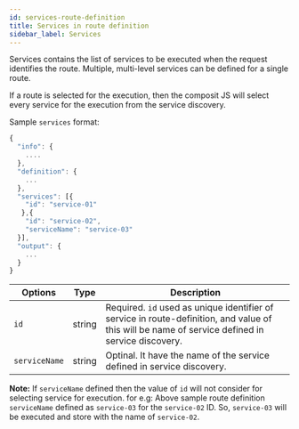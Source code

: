 ```yaml
---
id: services-route-definition
title: Services in route definition
sidebar_label: Services
---
```


Services contains the list of services to be executed when the request identifies the route. Multiple, multi-level services can be defined for a single route.

If a route is selected for the execution, then the composit JS will select every service for the execution from the service discovery.

Sample `services` format:

```js
{
  "info": {
    ....
  },
  "definition": {
    ...
  },
  "services": [{
    "id": "service-01"
   },{
    "id": "service-02",
    "serviceName": "service-03"
  }],
  "output": {
    ...
  }
}
```

|Options        | Type    |  Description                                                                                     |
|---------------|---------|--------------------------------------------------------------------------------------------------|
| `id`          | string  | Required. `id` used as unique identifier of service in route-definition, and value of this will be name of service defined in service discovery. |
| `serviceName` | string   | Optinal. It have the name of the service defined in service discovery.|

**Note:**  If `serviceName` defined then the value of `id` will not consider for selecting service for execution. for e.g: Above sample route definition `serviceName` defined as `service-03` for the `service-02` ID. So, `service-03` will be executed and store with the name of `service-02`. 